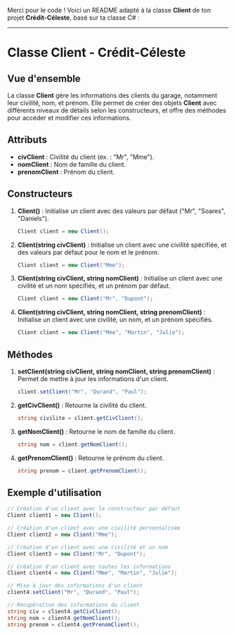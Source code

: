 Merci pour le code ! Voici un README adapté à la classe **Client** de ton projet **Crédit-Céleste**, basé sur ta classe C# :

---

# Classe Client - Crédit-Céleste

## Vue d'ensemble

La classe **Client** gère les informations des clients du garage, notamment leur civilité, nom, et prénom. Elle permet de créer des objets **Client** avec différents niveaux de détails selon les constructeurs, et offre des méthodes pour accéder et modifier ces informations.

## Attributs

- **civClient** : Civilité du client (ex. : "Mr", "Mme").
- **nomClient** : Nom de famille du client.
- **prenomClient** : Prénom du client.

## Constructeurs

1. **Client()** : Initialise un client avec des valeurs par défaut ("Mr", "Soares", "Daniels").
   ```csharp
   Client client = new Client();
   ```

2. **Client(string civClient)** : Initialise un client avec une civilité spécifiée, et des valeurs par défaut pour le nom et le prénom.
   ```csharp
   Client client = new Client("Mme");
   ```

3. **Client(string civClient, string nomClient)** : Initialise un client avec une civilité et un nom spécifiés, et un prénom par défaut.
   ```csharp
   Client client = new Client("Mr", "Dupont");
   ```

4. **Client(string civClient, string nomClient, string prenomClient)** : Initialise un client avec une civilité, un nom, et un prénom spécifiés.
   ```csharp
   Client client = new Client("Mme", "Martin", "Julie");
   ```

## Méthodes

1. **setClient(string civClient, string nomClient, string prenomClient)** : Permet de mettre à jour les informations d'un client.
   ```csharp
   client.setClient("Mr", "Durand", "Paul");
   ```

2. **getCivClient()** : Retourne la civilité du client.
   ```csharp
   string civilite = client.getCivClient();
   ```

3. **getNomClient()** : Retourne le nom de famille du client.
   ```csharp
   string nom = client.getNomClient();
   ```

4. **getPrenomClient()** : Retourne le prénom du client.
   ```csharp
   string prenom = client.getPrenomClient();
   ```

## Exemple d'utilisation

```csharp
// Création d'un client avec le constructeur par défaut
Client client1 = new Client();

// Création d'un client avec une civilité personnalisée
Client client2 = new Client("Mme");

// Création d'un client avec une civilité et un nom
Client client3 = new Client("Mr", "Dupont");

// Création d'un client avec toutes les informations
Client client4 = new Client("Mme", "Martin", "Julie");

// Mise à jour des informations d'un client
client4.setClient("Mr", "Durand", "Paul");

// Récupération des informations du client
string civ = client4.getCivClient();
string nom = client4.getNomClient();
string prenom = client4.getPrenomClient();
```
